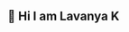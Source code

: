 ## 👋 Hi I am Lavanya K

<!--
**Lavanya-k5/Lavanya-k5** is a ✨ _special_ ✨ repository because its `README.md` (this file) appears on your GitHub profile.

Here are some ideas to get you started:
- 👀 I’m interested in AIML and web development.
- 🌱 I’m currently learning web development and JAVA full stack technology. 
- 📫 How to reach me: linkedin.com/in/lavanyak278
- 😄 Pronouns: She/Her
- 💡 Always excited about exploring new ideas, collaborating on innovative projects, and solving real-world problems with technology. 
-->
